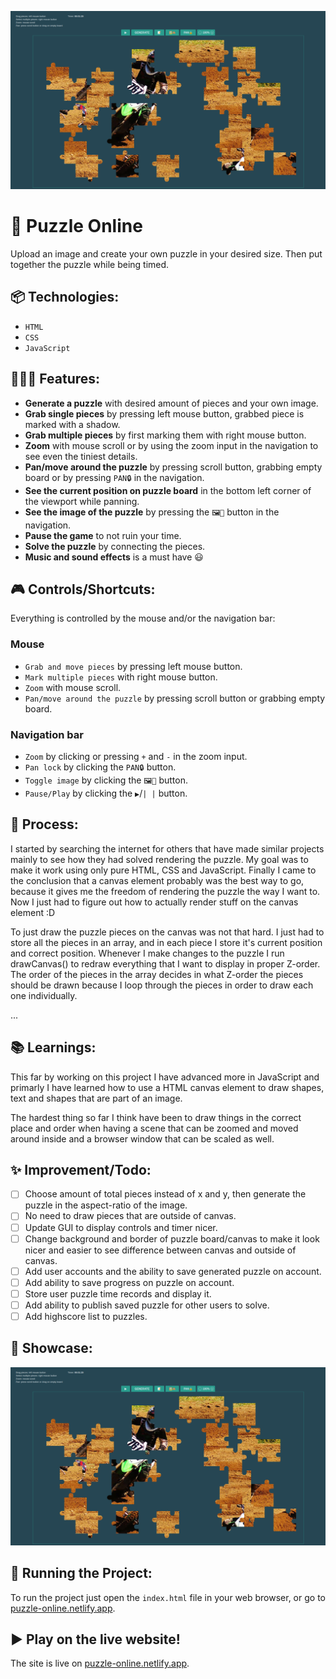 ![Screenshot of the website.](/assets/images/screenshot.jpg)

# 🧩 Puzzle Online
Upload an image and create your own puzzle in your desired size. Then put together the puzzle while being timed.

## 📦 Technologies:
 - `HTML`
 - `CSS`
 - `JavaScript`

## 👩🏽‍🍳 Features:
 - **Generate a puzzle** with desired amount of pieces and your own image.
 - **Grab single pieces** by pressing left mouse button, grabbed piece is marked with a shadow.
 - **Grab multiple pieces** by first marking them with right mouse button.
 - **Zoom** with mouse scroll or by using the zoom input in the navigation to see even the tiniest details.
 - **Pan/move around the puzzle** by pressing scroll button, grabbing empty board or by pressing `PAN🔒` in the navigation.
 - **See the current position on puzzle board** in the bottom left corner of the viewport while panning.
 - **See the image of the puzzle** by pressing the `🖼🙈` button in the navigation.
 - **Pause the game** to not ruin your time.
 - **Solve the puzzle** by connecting the pieces.
 - **Music and sound effects** is a must have 😃

## 🎮 Controls/Shortcuts:
Everything is controlled by the mouse and/or the navigation bar:
  ### Mouse
 - `Grab and move pieces` by pressing left mouse button.
 - `Mark multiple pieces` with right mouse button.
 - `Zoom` with mouse scroll.
 - `Pan/move around the puzzle` by pressing scroll button or grabbing empty board.
  ### Navigation bar
 - `Zoom` by clicking or pressing `+` and `-` in the zoom input. 
 - `Pan lock` by clicking the `PAN🔒` button. 
 - `Toggle image` by clicking the `🖼🙈` button. 
 - `Pause/Play` by clicking the `▶`/`| |` button. 

## 💭 Process:
I started by searching the internet for others that have made similar projects mainly to see how they had solved rendering the puzzle. My goal was to make it work using only pure HTML, CSS and JavaScript. Finally I came to the conclusion that a canvas element probably was the best way to go, because it gives me the freedom of rendering the puzzle the way I want to. Now I just had to figure out how to actually render stuff on the canvas element :D

To just draw the puzzle pieces on the canvas was not that hard. I just had to store all the pieces in an array, and in each piece I store it's current position and correct position. Whenever I make changes to the puzzle I run drawCanvas() to redraw everything that I want to display in proper Z-order. The order of the pieces in the array decides in what Z-order the pieces should be drawn because I loop through the pieces in order to draw each one individually.

...


## 📚 Learnings:
This far by working on this project I have advanced more in JavaScript and primarly I have learned how to use a HTML canvas element to draw shapes, text and shapes that are part of an image.

The hardest thing so far I think have been to draw things in the correct place and order when having a scene that can be zoomed and moved around inside and a browser window that can be scaled as well.

## ✨ Improvement/Todo:
- [ ] Choose amount of total pieces instead of x and y, then generate the puzzle in the aspect-ratio of the image.
- [ ] No need to draw pieces that are outside of canvas.
- [ ] Update GUI to display controls and timer nicer. 
- [ ] Change background and border of puzzle board/canvas to make it look nicer and easier to see difference between canvas and outside of canvas.
- [ ] Add user accounts and the ability to save generated puzzle on account.
- [ ] Add ability to save progress on puzzle on account.
- [ ] Store user puzzle time records and display it.
- [ ] Add ability to publish saved puzzle for other users to solve.
- [ ] Add highscore list to puzzles.

## 📸 Showcase:
![Screenshot of the website.](/assets/images/screenshot.jpg)

## 🚦 Running the Project:
To run the project just open the `index.html` file in your web browser, or go to [puzzle-online.netlify.app](https://puzzle-online.netlify.app/).

## ► Play on the live website!
The site is live on [puzzle-online.netlify.app](https://puzzle-online.netlify.app/).

